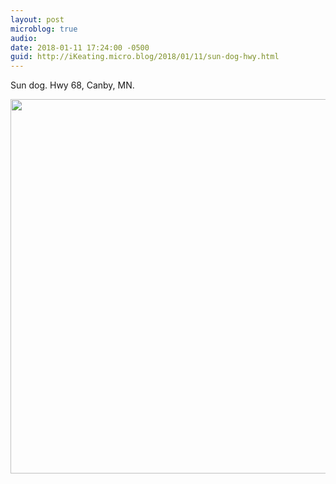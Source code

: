 ```yaml
---
layout: post
microblog: true
audio: 
date: 2018-01-11 17:24:00 -0500
guid: http://iKeating.micro.blog/2018/01/11/sun-dog-hwy.html
---
```

Sun dog.  Hwy 68, Canby, MN.

<img src="http://iKeating.micro.blog/uploads/2018/86e7ad80f1.jpg" width="600" height="599" />
